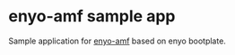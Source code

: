 enyo-amf sample app
===================

Sample application for [enyo-amf](https://github.com/emilkm/enyo-amf/) based on enyo bootplate.




